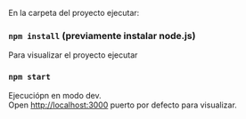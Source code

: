 En la carpeta del proyecto ejecutar:
### `npm install` (previamente instalar node.js)

Para visualizar el proyecto ejecutar
### `npm start`

Ejecuciópn en modo dev.\
Open [http://localhost:3000](http://localhost:3000) puerto por defecto para visualizar.

